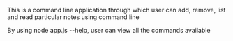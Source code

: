 This is a command line application through which user can add, remove, list and read particular notes using command line

By using node app.js --help, user can view all the commands available
